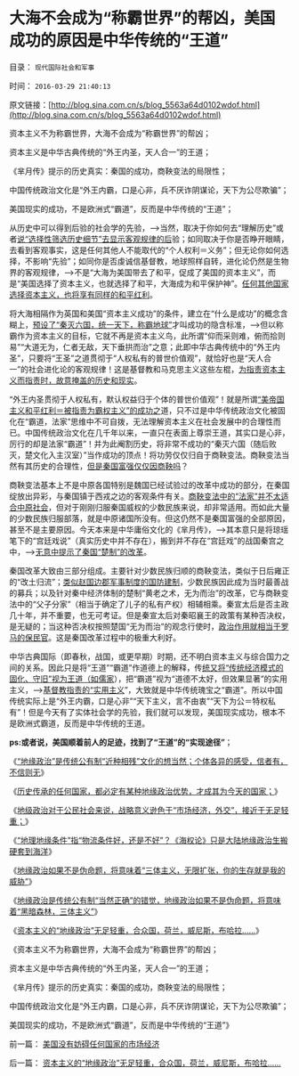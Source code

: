 # 大海不会成为“称霸世界”的帮凶，美国成功的原因是中华传统的“王道”

目录： `现代国际社会和军事` 

时间： `2016-03-29 21:40:13` 

原文链接：[http://blog.sina.com.cn/s/blog_5563a64d0102wdof.html](http://blog.sina.com.cn/s/blog_5563a64d0102wdof.html)

资本主义不为称霸世界，大海不会成为“称霸世界”的帮凶；

资本主义是中华古典传统的“外王内圣，天人合一”的王道；

《芈月传》提示的历史真实：秦国的成功，商鞅变法的局限性；

中国传统政治文化是“外王内霸，口是心非，兵不厌诈阴谋论，天下为公尽欺骗”；

美国现实的成功，不是欧洲式“霸道”，反而是中华传统的“王道”；

从历史中可以得到后验的社会学的先验，——>当然，取决于你如何去“理解历史”或者[说“选择性筛选历史细节”去显示客观规律的后](../../../2012/5/3/“先人为主”的选择性是科学的认知态度；.md)验；如同取决于你是否睁开眼睛，去看到客观事实，这是任何其他人不能取代的“个人权利＝义务”；但无论你如何选择，不影响“先验”；如同你是否虔诚信基督教，地球照样自转，进化论仍然是生物界的客观规律，——>不是“大海为美国带去了和平，促成了美国的资本主义”，而是“美国选择了资本主义，也就选择了和平，大海成为和平保护神”。[任何其他国家选择资本主义，也将享有同样的和平红利](../../../2016/3/20/拒绝美国制度，就不可能享有美国的和平，.md)。

将大海相隔作为英国和美国“资本主义成功”的条件，建立在“什么是成功”的概念含糊上，[预设了“秦灭六国，统一天下，称霸地球”](../../../2008/9/12/战国与秦灭六国并非今天适用的政治模式.md)才叫成功的隐含标准，——>但以称霸作为资本主义的目标，它就不再是资本主义鸟，此所谓“仰而采则难，俯而拾则易”“大道无为，仁者无敌，天下垂拱而治”之意；此即中华古典传统中的“外王内圣”，只要将“王圣”之道贯彻于“人权私有的普世价值观”，就恰好也是“天人合一”的社会进化论的客观规律！这是基督教和马克思主义这些左棍，[为指责资本主义而指责时，故意掩盖的历史和现实](../../../2011/3/5/交换创造和平，生产制造战争.md)。

“外王内圣贯彻于人权私有，默认权益归于个体的普世价值观”！就是所谓[“美帝国主义和平红利＝被指责为霸权主义”的成功之](../../../2016/3/19/“美国资本主义得益于大海为美国带去和平”的左派误区.md)道，只不过是中华传统政治文化被固化在“霸道，法家”思维中不可自拨，无法理解资本主义在社会发展中的合理性而已。中国传统政治文化在几千年以来，一直只在表面上尊崇王道，其实口是心非，厉行的却是法家“霸道”！并为此阉割历史，将非常不成功的“秦灭六国（随后败灭，楚文化入主汉室）”当作成功的顶点！将功劳仅仅归自于商鞅变法。商鞅变法当然有其历史的合理性，[但是秦国富强仅仅因商鞅吗](../../../2010/6/7/汉朝无为而治的物流基础和商鞅变法的唯心政法思想.md)？

商鞅变法基本上不是中原各国特别是魏国已经试验过的改革中成功的部分，在秦国绽放出异彩，与秦国镇于西戎之边的客观条件有关。[商鞅变法中的“法家”并不太适合中原社会](../../../2013/2/22/法家暴政不嫌恶法多；赵高新政完善时即亡国灭种之日.md)，但对于刚刚归服秦国威权的少数民族来说，却非常适用。而如此大量的少数民族归服部落，就是中原诸国所没有。但这仍然不是秦国富强的全部原因，甚至不是主要原因。今天本来是中华庸俗文化的《芈月传》，——>其本意只是将琼瑶笔下的“宫廷戏说”（真实历史中并不存在），搬到并不存在“宫廷戏”的战国秦宫之中，——>[无意中提示了秦国“楚制”的改革](../../../2010/6/9/吴起变法必败；春申君黄歇再造楚国；赵国被忘却的英勇.md)。

秦国改革大致由三部分组成。主要针对少数民族归顺的商鞅变法，类似于日后雍正的“改土归流”；[类似赵国边郡军事制度的国防建制](../../../2010/6/9/李牧大胜匈奴即赵国失败.md)，少数民族因此成为当时最善战的募兵；以及针对秦中经济体制的楚制“黄老之术，无为而治”的改革，它与商鞅变法中的“父子分家”（相当于确定了儿子的私有产权）相辅相乘。秦宣太后是否主政几十年，并不重要，也无可考证。但是秦宣太后对秦昭襄王的政策有某种否决权，是无疑的；当这种否决权按照楚国“无为而治”的观念行使时，[政治作用就相当于罗马的保民官](../../../2012/12/31/民主为何不能被代表？议会的意义在于否决票！.md)。这是秦国改革过程中的极重大利好。

中华古典国际（即春秋，战国，或更早期）时期，还不明白资本主义与综合国力之间的关系。因此只是将“王道”“霸道”作道德上的解释，传[统又将“传统经济模式的固化、守旧”视为王道（如儒家](../../../2010/5/26/为什么类种姓制度排斥技术进步.md)），把“霸道”视为“道德不太好，但效果显著”的实用主义，——>[基督教指责的“实用主义](../../../2009/7/28/美国资产阶级实用主义反动哲学.md)”，大致就是中华传统瑰宝之“霸道”。所以中国传统实际上是“外王内霸，口是心非”“天下主义，言不由衷”“天下为公＝特权私有”！但是今天有了实体社会学的先验，我们就可以发现，美国现实成功，根本不是欧洲式霸道，反而是中华传统的王道。

**ps:或者说，美国顺着前人的足迹，找到了“王道”的“实现途径”**；

《[“地缘政治”是传统公有制“近种相残”文化的想当然；个体各异的感受，信者有，不信则无](../../../2016/3/21/“地缘政治”是传统公有制“近种相残”文化的想当然；.md)》

《[历史传承的任何国家，都必定有某种地缘政治优势，才成其为今天的国家；](../../../2016/3/22/曹操与吴起的共识：表里山河的地缘优势，战略上可以忽略；.md)》

《[地级政治对于公民社会来说，战略意义逊色于“市场经济，外交”，接近于无足轻重；](../../../2016/3/23/国家安全的保障不在于地缘政治，根本依赖于市场经济；.md)》

《[“地理地缘条件”指“物流条件好，还是不好”？《海权论》只是大陆地缘政治生搬硬套到海洋](../../../2016/3/24/《海权论》只是大陆地缘政治的思维生搬硬套；.md)》

《[地缘政治如果不是伪命题，将意味着“三体主义，无限扩张，你的生存就是我的威胁”](../../../2016/3/26/地缘政治”存在边际吗？刘慈欣笔下的“三体主义”.md)》

《[地缘政治是传统公有制“当然正确”的错觉，地缘政治如果不是伪命题，将意味着“黑暗森林，三体主义”](../../../2016/3/27/地缘政治误区中的“海权论，钓鱼岛主义，第几岛链……”.md)》

《[资本主义的“地缘政治”无足轻重，合众国，荷兰，威尼斯，布哈拉……](../../../2016/3/28/资本主义的“地缘政治”无足轻重，合众国，荷兰，威尼斯，布哈拉…….md)》

《资本主义不为称霸世界，大海不会成为“称霸世界”的帮凶；

资本主义是中华古典传统的“外王内圣，天人合一”的王道；

《芈月传》提示的历史真实：秦国的成功，商鞅变法的局限性；

中国传统政治文化是“外王内霸，口是心非，兵不厌诈阴谋论，天下为公尽欺骗”；

美国现实的成功，不是欧洲式“霸道”，反而是中华传统的“王道”》

前一篇： [美国没有妨碍任何国家的市场经济](../../../2016/3/30/美国没有妨碍任何国家的市场经济.md)

后一篇： [资本主义的“地缘政治”无足轻重，合众国，荷兰，威尼斯，布哈拉……](../../../2016/3/28/资本主义的“地缘政治”无足轻重，合众国，荷兰，威尼斯，布哈拉…….md)

